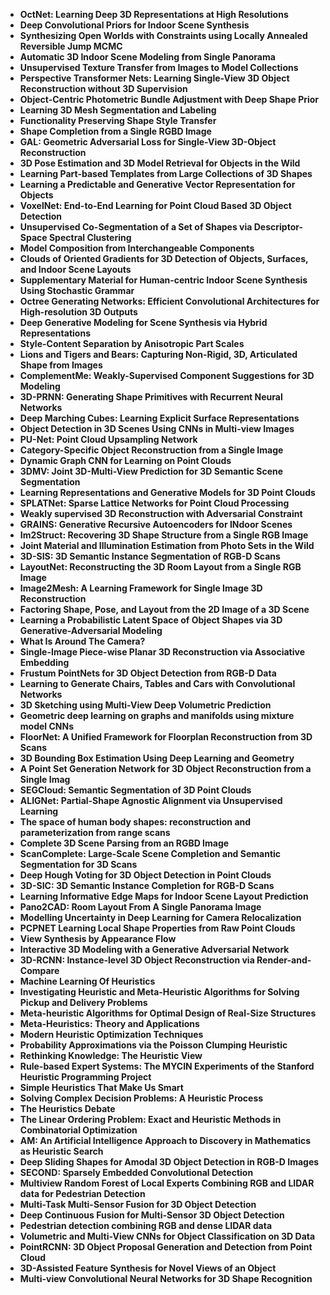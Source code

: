 <ul>
  
 <li><b><a target="_blank" href="https://github.com/manjunath5496/Heuristics-Books/blob/master/heu(1).pdf" style="text-decoration:none;"> OctNet: Learning Deep 3D Representations at High Resolutions</a></b></li>
  
<li><b><a target="_blank" href="https://github.com/manjunath5496/Heuristics-Books/blob/master/heu(2).pdf" style="text-decoration:none;">Deep Convolutional Priors for Indoor Scene Synthesis</a></b></li>

<li><b><a target="_blank" href="https://github.com/manjunath5496/Heuristics-Books/blob/master/heu(3).pdf" style="text-decoration:none;">Synthesizing Open Worlds with Constraints using Locally Annealed Reversible Jump MCMC</a></b></li>                         
  <li><b><a target="_blank" href="https://github.com/manjunath5496/Heuristics-Books/blob/master/heu(4).pdf" style="text-decoration:none;">Automatic 3D Indoor Scene Modeling from Single Panorama</a></b></li>  
     <li><b><a target="_blank" href="https://github.com/manjunath5496/Heuristics-Books/blob/master/heu(5).pdf" style="text-decoration:none;">Unsupervised Texture Transfer from Images to Model Collections</a></b></li>  
   <li><b><a target="_blank" href="https://github.com/manjunath5496/Heuristics-Books/blob/master/heu(6).pdf" style="text-decoration:none;">Perspective Transformer Nets: Learning Single-View 3D Object Reconstruction without 3D Supervision</a></b></li>  
                                             

 <li><b><a target="_blank" href="https://github.com/manjunath5496/Heuristics-Books/blob/master/heu(7).pdf" style="text-decoration:none;">Object-Centric Photometric Bundle Adjustment with Deep Shape Prior</a></b></li>
 
 
<li><b><a target="_blank" href="https://github.com/manjunath5496/Heuristics-Books/blob/master/heu(8).pdf" style="text-decoration:none;"> Learning 3D Mesh Segmentation and Labeling</a></b></li>
  
<li><b><a target="_blank" href="https://github.com/manjunath5496/Heuristics-Books/blob/master/heu(9).pdf" style="text-decoration:none;">Functionality Preserving Shape Style Transfer</a></b></li>

<li><b><a target="_blank" href="https://github.com/manjunath5496/Heuristics-Books/blob/master/heu(10).pdf" style="text-decoration:none;">Shape Completion from a Single RGBD Image</a></b></li>                         
  <li><b><a target="_blank" href="https://github.com/manjunath5496/Heuristics-Books/blob/master/heu(11).pdf" style="text-decoration:none;">GAL: Geometric Adversarial Loss for Single-View 3D-Object Reconstruction</a></b></li>  
     <li><b><a target="_blank" href="https://github.com/manjunath5496/Heuristics-Books/blob/master/heu(12).pdf" style="text-decoration:none;">3D Pose Estimation and 3D Model Retrieval for Objects in the Wild</a></b></li>  
   <li><b><a target="_blank" href="https://github.com/manjunath5496/Heuristics-Books/blob/master/heu(13).pdf" style="text-decoration:none;">Learning Part-based Templates from Large Collections of 3D Shapes</a></b></li>  
                                             

 <li><b><a target="_blank" href="https://github.com/manjunath5496/Heuristics-Books/blob/master/heu(14).pdf" style="text-decoration:none;">Learning a Predictable and Generative Vector Representation for Objects</a></b></li>
 
  <li><b><a target="_blank" href="https://github.com/manjunath5496/Heuristics-Books/blob/master/heu(15).pdf" style="text-decoration:none;">VoxelNet: End-to-End Learning for Point Cloud Based 3D Object Detection</a></b></li>                         
  <li><b><a target="_blank" href="https://github.com/manjunath5496/Heuristics-Books/blob/master/heu(16).pdf" style="text-decoration:none;">Unsupervised Co-Segmentation of a Set of Shapes via Descriptor-Space Spectral Clustering</a></b></li>  
     <li><b><a target="_blank" href="https://github.com/manjunath5496/Heuristics-Books/blob/master/heu(17).pdf" style="text-decoration:none;">Model Composition from Interchangeable Components</a></b></li>  
   <li><b><a target="_blank" href="https://github.com/manjunath5496/Heuristics-Books/blob/master/heu(18).pdf" style="text-decoration:none;">Clouds of Oriented Gradients for 3D Detection of Objects, Surfaces, and Indoor Scene Layouts</a></b></li>  
                                             

 <li><b><a target="_blank" href="https://github.com/manjunath5496/Heuristics-Books/blob/master/heu(19).pdf" style="text-decoration:none;">Supplementary Material for Human-centric Indoor Scene Synthesis Using Stochastic Grammar</a></b></li>
 
  
   <li><b><a target="_blank" href="https://github.com/manjunath5496/Heuristics-Books/blob/master/heu(20).pdf" style="text-decoration:none;">Octree Generating Networks: Efficient Convolutional Architectures for High-resolution 3D Outputs</a></b></li>  
   <li><b><a target="_blank" href="https://github.com/manjunath5496/Heuristics-Books/blob/master/heu(21).pdf" style="text-decoration:none;">Deep Generative Modeling for Scene Synthesis via Hybrid Representations</a></b></li>  
                                             

 <li><b><a target="_blank" href="https://github.com/manjunath5496/Heuristics-Books/blob/master/heu(22).pdf" style="text-decoration:none;">Style-Content Separation by Anisotropic Part Scales</a></b></li>
 
  <li><b><a target="_blank" href="https://github.com/manjunath5496/Heuristics-Books/blob/master/heu(23).pdf" style="text-decoration:none;">Lions and Tigers and Bears: Capturing Non-Rigid, 3D, Articulated Shape from Images</a></b></li>
 
 

 <li><b><a target="_blank" href="https://github.com/manjunath5496/Heuristics-Books/blob/master/heu(24).pdf" style="text-decoration:none;">ComplementMe: Weakly-Supervised Component Suggestions for 3D Modeling</a></b></li>
 
  <li><b><a target="_blank" href="https://github.com/manjunath5496/Heuristics-Books/blob/master/heu(25).pdf" style="text-decoration:none;">3D-PRNN: Generating Shape Primitives with Recurrent Neural Networks</a></b></li>                         
  <li><b><a target="_blank" href="https://github.com/manjunath5496/Heuristics-Books/blob/master/heu(26).pdf" style="text-decoration:none;">Deep Marching Cubes: Learning Explicit Surface Representations</a></b></li>  
     <li><b><a target="_blank" href="https://github.com/manjunath5496/Heuristics-Books/blob/master/heu(27).pdf" style="text-decoration:none;">Object Detection in 3D Scenes Using CNNs in Multi-view Images</a></b></li>  
   <li><b><a target="_blank" href="https://github.com/manjunath5496/Heuristics-Books/blob/master/heu(28).pdf" style="text-decoration:none;">PU-Net: Point Cloud Upsampling Network</a></b></li>  
                                             

 <li><b><a target="_blank" href="https://github.com/manjunath5496/Heuristics-Books/blob/master/heu(29).pdf" style="text-decoration:none;">Category-Specific Object Reconstruction from a Single Image</a></b></li>
 
  
   <li><b><a target="_blank" href="https://github.com/manjunath5496/Heuristics-Books/blob/master/heu(30).pdf" style="text-decoration:none;">Dynamic Graph CNN for Learning on Point Clouds</a></b></li>  
   <li><b><a target="_blank" href="https://github.com/manjunath5496/Heuristics-Books/blob/master/heu(31).pdf" style="text-decoration:none;">3DMV: Joint 3D-Multi-View Prediction for 3D Semantic Scene Segmentation</a></b></li>  
                                             

 <li><b><a target="_blank" href="https://github.com/manjunath5496/Heuristics-Books/blob/master/heu(32).pdf" style="text-decoration:none;">Learning Representations and Generative Models for 3D Point Clouds</a></b></li>
 
  <li><b><a target="_blank" href="https://github.com/manjunath5496/Heuristics-Books/blob/master/heu(33).pdf" style="text-decoration:none;">SPLATNet: Sparse Lattice Networks for Point Cloud Processing</a></b></li>
 
   <li><b><a target="_blank" href="https://github.com/manjunath5496/Heuristics-Books/blob/master/heu(34).pdf" style="text-decoration:none;">Weakly supervised 3D Reconstruction with Adversarial Constraint</a></b></li>  
   <li><b><a target="_blank" href="https://github.com/manjunath5496/Heuristics-Books/blob/master/heu(35).pdf" style="text-decoration:none;">GRAINS: Generative Recursive Autoencoders for INdoor Scenes</a></b></li>  
                                             

 <li><b><a target="_blank" href="https://github.com/manjunath5496/Heuristics-Books/blob/master/heu(36).pdf" style="text-decoration:none;">Im2Struct: Recovering 3D Shape Structure from a Single RGB Image</a></b></li>
 
  <li><b><a target="_blank" href="https://github.com/manjunath5496/Heuristics-Books/blob/master/heu(37).pdf" style="text-decoration:none;">Joint Material and Illumination Estimation from Photo Sets in the Wild</a></b></li>
 
  <li><b><a target="_blank" href="https://github.com/manjunath5496/Heuristics-Books/blob/master/heu(38).pdf" style="text-decoration:none;">3D-SIS: 3D Semantic Instance Segmentation of RGB-D Scans</a></b></li>
 
  <li><b><a target="_blank" href="https://github.com/manjunath5496/Heuristics-Books/blob/master/heu(39).pdf" style="text-decoration:none;">LayoutNet: Reconstructing the 3D Room Layout from a Single RGB Image</a></b></li>
 
   <li><b><a target="_blank" href="https://github.com/manjunath5496/Heuristics-Books/blob/master/heu(40).pdf" style="text-decoration:none;">Image2Mesh: A Learning Framework for Single Image 3D Reconstruction</a></b></li>  
   <li><b><a target="_blank" href="https://github.com/manjunath5496/Heuristics-Books/blob/master/heu(41).pdf" style="text-decoration:none;">Factoring Shape, Pose, and Layout from the 2D Image of a 3D Scene</a></b></li>  
                                             

 <li><b><a target="_blank" href="https://github.com/manjunath5496/Heuristics-Books/blob/master/heu(42).pdf" style="text-decoration:none;">Learning a Probabilistic Latent Space of Object Shapes via 3D Generative-Adversarial Modeling</a></b></li>
 
  <li><b><a target="_blank" href="https://github.com/manjunath5496/Heuristics-Books/blob/master/heu(43).pdf" style="text-decoration:none;">What Is Around The Camera?</a></b></li>
 
  <li><b><a target="_blank" href="https://github.com/manjunath5496/Heuristics-Books/blob/master/heu(44).pdf" style="text-decoration:none;">Single-Image Piece-wise Planar 3D Reconstruction via Associative Embedding</a></b></li>
 
 <li><b><a target="_blank" href="https://github.com/manjunath5496/Heuristics-Books/blob/master/heu(45).pdf" style="text-decoration:none;"> Frustum PointNets for 3D Object Detection from RGB-D Data</a></b></li>
  
<li><b><a target="_blank" href="https://github.com/manjunath5496/Heuristics-Books/blob/master/heu(46).pdf" style="text-decoration:none;">Learning to Generate Chairs, Tables and Cars with Convolutional Networks</a></b></li>

<li><b><a target="_blank" href="https://github.com/manjunath5496/Heuristics-Books/blob/master/heu(47).pdf" style="text-decoration:none;">3D Sketching using Multi-View Deep Volumetric Prediction</a></b></li>                         
  <li><b><a target="_blank" href="https://github.com/manjunath5496/Heuristics-Books/blob/master/heu(48).pdf" style="text-decoration:none;">Geometric deep learning on graphs and manifolds using mixture model CNNs</a></b></li>  
     <li><b><a target="_blank" href="https://github.com/manjunath5496/Heuristics-Books/blob/master/heu(49).pdf" style="text-decoration:none;">FloorNet: A Unified Framework for Floorplan Reconstruction from 3D Scans</a></b></li>  
   <li><b><a target="_blank" href="https://github.com/manjunath5496/Heuristics-Books/blob/master/heu(50).pdf" style="text-decoration:none;">3D Bounding Box Estimation Using Deep Learning and Geometry</a></b></li>  
                                             

 <li><b><a target="_blank" href="https://github.com/manjunath5496/Heuristics-Books/blob/master/heu(51).pdf" style="text-decoration:none;">A Point Set Generation Network for 3D Object Reconstruction from a Single Imag</a></b></li>
 
 
<li><b><a target="_blank" href="https://github.com/manjunath5496/Heuristics-Books/blob/master/heu(52).pdf" style="text-decoration:none;"> SEGCloud: Semantic Segmentation of 3D Point Clouds</a></b></li>
  
<li><b><a target="_blank" href="https://github.com/manjunath5496/Heuristics-Books/blob/master/heu(53).pdf" style="text-decoration:none;">ALIGNet: Partial-Shape Agnostic Alignment via Unsupervised Learning</a></b></li>

<li><b><a target="_blank" href="https://github.com/manjunath5496/Heuristics-Books/blob/master/heu(54).pdf" style="text-decoration:none;">The space of human body shapes: reconstruction and parameterization from range scans</a></b></li>                         
  <li><b><a target="_blank" href="https://github.com/manjunath5496/Heuristics-Books/blob/master/heu(55).pdf" style="text-decoration:none;">Complete 3D Scene Parsing from an RGBD Image</a></b></li>  
     <li><b><a target="_blank" href="https://github.com/manjunath5496/Heuristics-Books/blob/master/heu(56).pdf" style="text-decoration:none;">ScanComplete: Large-Scale Scene Completion and Semantic Segmentation for 3D Scans</a></b></li>  
   <li><b><a target="_blank" href="https://github.com/manjunath5496/Heuristics-Books/blob/master/heu(57).pdf" style="text-decoration:none;">Deep Hough Voting for 3D Object Detection in Point Clouds</a></b></li>  
                                             

 <li><b><a target="_blank" href="https://github.com/manjunath5496/Heuristics-Books/blob/master/heu(58).pdf" style="text-decoration:none;">3D-SIC: 3D Semantic Instance Completion for RGB-D Scans</a></b></li>
 
  <li><b><a target="_blank" href="https://github.com/manjunath5496/Heuristics-Books/blob/master/heu(59).pdf" style="text-decoration:none;">Learning Informative Edge Maps for Indoor Scene Layout Prediction</a></b></li>                         
  <li><b><a target="_blank" href="https://github.com/manjunath5496/Heuristics-Books/blob/master/heu(60).pdf" style="text-decoration:none;">Pano2CAD: Room Layout From A Single Panorama Image</a></b></li>  
     <li><b><a target="_blank" href="https://github.com/manjunath5496/Heuristics-Books/blob/master/heu(61).pdf" style="text-decoration:none;">Modelling Uncertainty in Deep Learning for Camera Relocalization</a></b></li>  
   <li><b><a target="_blank" href="https://github.com/manjunath5496/Heuristics-Books/blob/master/heu(62).pdf" style="text-decoration:none;">PCPNET Learning Local Shape Properties from Raw Point Clouds</a></b></li>  
                                             

 <li><b><a target="_blank" href="https://github.com/manjunath5496/Heuristics-Books/blob/master/heu(63).pdf" style="text-decoration:none;">View Synthesis by Appearance Flow</a></b></li>
 
  
   <li><b><a target="_blank" href="https://github.com/manjunath5496/Heuristics-Books/blob/master/heu(64).pdf" style="text-decoration:none;">Interactive 3D Modeling with a Generative Adversarial Network</a></b></li>  
   <li><b><a target="_blank" href="https://github.com/manjunath5496/Heuristics-Books/blob/master/heu(65).pdf" style="text-decoration:none;">3D-RCNN: Instance-level 3D Object Reconstruction via Render-and-Compare</a></b></li>  
                                             

 <li><b><a target="_blank" href="https://github.com/manjunath5496/Heuristics-Books/blob/master/heu(22).pdf" style="text-decoration:none;">Machine Learning Of Heuristics</a></b></li>
 
  <li><b><a target="_blank" href="https://github.com/manjunath5496/Heuristics-Books/blob/master/heu(23).pdf" style="text-decoration:none;">Investigating Heuristic and Meta-Heuristic Algorithms for Solving Pickup and Delivery Problems</a></b></li>
 
 

 <li><b><a target="_blank" href="https://github.com/manjunath5496/Heuristics-Books/blob/master/heu(24).pdf" style="text-decoration:none;">Meta-heuristic Algorithms for Optimal Design of Real-Size Structures</a></b></li>
 
  <li><b><a target="_blank" href="https://github.com/manjunath5496/Heuristics-Books/blob/master/heu(25).pdf" style="text-decoration:none;">Meta-Heuristics: Theory and Applications</a></b></li>                         
  <li><b><a target="_blank" href="https://github.com/manjunath5496/Heuristics-Books/blob/master/heu(26).pdf" style="text-decoration:none;">Modern Heuristic Optimization Techniques</a></b></li>  
     <li><b><a target="_blank" href="https://github.com/manjunath5496/Heuristics-Books/blob/master/heu(27).pdf" style="text-decoration:none;">Probability Approximations via the Poisson Clumping Heuristic</a></b></li>  
   <li><b><a target="_blank" href="https://github.com/manjunath5496/Heuristics-Books/blob/master/heu(28).pdf" style="text-decoration:none;">Rethinking Knowledge: The Heuristic View</a></b></li>  
                                             

 <li><b><a target="_blank" href="https://github.com/manjunath5496/Heuristics-Books/blob/master/heu(29).pdf" style="text-decoration:none;">Rule-based Expert Systems: The MYCIN Experiments of the Stanford Heuristic Programming Project</a></b></li>
 
  
   <li><b><a target="_blank" href="https://github.com/manjunath5496/Heuristics-Books/blob/master/heu(30).pdf" style="text-decoration:none;">Simple Heuristics That Make Us Smart</a></b></li>  
   <li><b><a target="_blank" href="https://github.com/manjunath5496/Heuristics-Books/blob/master/heu(31).pdf" style="text-decoration:none;">Solving Complex Decision Problems: A Heuristic Process</a></b></li>  
                                             

 <li><b><a target="_blank" href="https://github.com/manjunath5496/Heuristics-Books/blob/master/heu(32).pdf" style="text-decoration:none;">The Heuristics Debate</a></b></li>
 
  <li><b><a target="_blank" href="https://github.com/manjunath5496/Heuristics-Books/blob/master/heu(33).pdf" style="text-decoration:none;">The Linear Ordering Problem: Exact and Heuristic Methods in Combinatorial Optimization</a></b></li>
 
   <li><b><a target="_blank" href="https://github.com/manjunath5496/Heuristics-Books/blob/master/heu(34).pdf" style="text-decoration:none;">AM: An Artificial Intelligence Approach to Discovery in Mathematics as Heuristic Search</a></b></li>  
   <li><b><a target="_blank" href="https://github.com/manjunath5496/Heuristics-Books/blob/master/heu(35).pdf" style="text-decoration:none;">Deep Sliding Shapes for Amodal 3D Object Detection in RGB-D Images</a></b></li>  
                                             

 <li><b><a target="_blank" href="https://github.com/manjunath5496/Heuristics-Books/blob/master/heu(36).pdf" style="text-decoration:none;">SECOND: Sparsely Embedded Convolutional Detection</a></b></li>
 
  <li><b><a target="_blank" href="https://github.com/manjunath5496/Heuristics-Books/blob/master/heu(37).pdf" style="text-decoration:none;">Multiview Random Forest of Local Experts Combining RGB and LIDAR data for Pedestrian Detection</a></b></li>
 
  <li><b><a target="_blank" href="https://github.com/manjunath5496/Heuristics-Books/blob/master/heu(38).pdf" style="text-decoration:none;">Multi-Task Multi-Sensor Fusion for 3D Object Detection</a></b></li>
 
  <li><b><a target="_blank" href="https://github.com/manjunath5496/Heuristics-Books/blob/master/heu(39).pdf" style="text-decoration:none;">Deep Continuous Fusion for Multi-Sensor 3D Object Detection</a></b></li>
 
   <li><b><a target="_blank" href="https://github.com/manjunath5496/Heuristics-Books/blob/master/heu(40).pdf" style="text-decoration:none;">Pedestrian detection combining RGB and dense LIDAR data</a></b></li>  
   <li><b><a target="_blank" href="https://github.com/manjunath5496/Heuristics-Books/blob/master/heu(41).pdf" style="text-decoration:none;">Volumetric and Multi-View CNNs for Object Classification on 3D Data</a></b></li>  
                                             

 <li><b><a target="_blank" href="https://github.com/manjunath5496/Heuristics-Books/blob/master/heu(42).pdf" style="text-decoration:none;">PointRCNN: 3D Object Proposal Generation and Detection from Point Cloud</a></b></li>
 
  <li><b><a target="_blank" href="https://github.com/manjunath5496/Heuristics-Books/blob/master/heu(43).pdf" style="text-decoration:none;">3D-Assisted Feature Synthesis for Novel Views of an Object</a></b></li>
 
  <li><b><a target="_blank" href="https://github.com/manjunath5496/Heuristics-Books/blob/master/heu(44).pdf" style="text-decoration:none;">Multi-view Convolutional Neural Networks for 3D Shape Recognition</a></b></li>
 
 
 
  
 
 
 
  
 
 
 
 
 
 
 
 
 
 </ul>
